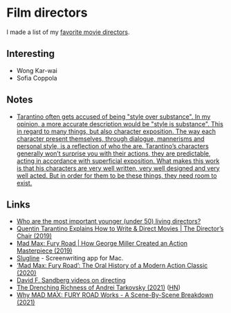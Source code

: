 # Film directors

I made a list of my [favorite movie directors](https://www.imdb.com/list/ls080580530/).

## Interesting

- Wong Kar-wai
- Sofia Coppola

## Notes

- [Tarantino often gets accused of being "style over substance". In my opinion, a more accurate description would be "style is substance". This in regard to many things, but also character exposition. The way each character present themselves, through dialogue, mannerisms and personal style, is a reflection of who the are. Tarantino’s characters generally won’t surprise you with their actions, they are predictable, acting in accordance with superficial exposition. What makes this work is that his characters are very well written, very well designed and very well acted. But in order for them to be these things, they need room to exist.](https://www.reddit.com/r/TrueFilm/comments/pcjd3v/what_am_i_missing_in_pulp_fiction/)

## Links

- [Who are the most important younger (under 50) living directors?](https://www.reddit.com/r/TrueFilm/comments/8l3d06/who_are_the_most_important_younger_under_50/)
- [Quentin Tarantino Explains How to Write & Direct Movies | The Director’s Chair (2019)](https://www.youtube.com/watch?v=6V1Sm0WCtHU)
- [Mad Max: Fury Road | How George Miller Created an Action Masterpiece (2019)](https://www.youtube.com/watch?v=fS2_fx7gw5k)
- [Slugline](https://slugline.co/) - Screenwriting app for Mac.
- [‘Mad Max: Fury Road’: The Oral History of a Modern Action Classic (2020)](https://www.nytimes.com/2020/05/12/movies/mad-max-fury-road-oral-history.html)
- [David F. Sandberg videos on directing](https://www.youtube.com/user/ponysmasher/featured)
- [The Drenching Richness of Andrei Tarkovsky (2021)](https://www.newyorker.com/magazine/2021/02/15/the-drenching-richness-of-andrei-tarkovsky) ([HN](https://news.ycombinator.com/item?id=26126004))
- [Why MAD MAX: FURY ROAD Works - A Scene-By-Scene Breakdown (2021)](https://www.youtube.com/watch?v=8K2YdftsywM)
